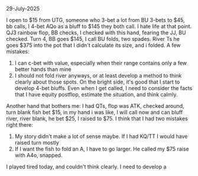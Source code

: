 
29-July-2025

I open to $15 from UTG, someone who 3-bet a lot from BU 3-bets to $45, bb calls, I 4-bet AQo as a bluff to $145 they both call. I hate life at that point. QJ3 rainbow flop, BB checks, I checked with this hand, fearing the JJ, BU checked. Turn 4, BB goes $145, I call BU folds, two spades. River Ts he goes $375 into the pot that I didn't calculate its size, and i folded. A few mistakes:

1. I can c-bet with value, especially when their range contains only a few better hands than mine
2. I should not fold river anyways, or at least develop a method to think clearly about those spots.
On the bright side, it's good that I start to develop 4-bet bluffs. Even when I get called, I need to consider the facts that I have equity postflop, estimate the situation, and think calmly.


Another hand that bothers me: I had QTs, flop was ATK, checked around, turn blank fish bet $15, in my hand i was like, I will call now and can bluff river, river blank, he bet $25, I raised to $75. I think that I had two mistakes right there:
1. My story didn't make a lot of sense maybe. If I had KQ/TT I would have raised turn mostly
2. If I want the fish to fold an A, I have to go larger. He called my $75 raise with A4o, snapped.

I played tired today, and couldn't think clearly. I need to develop a 